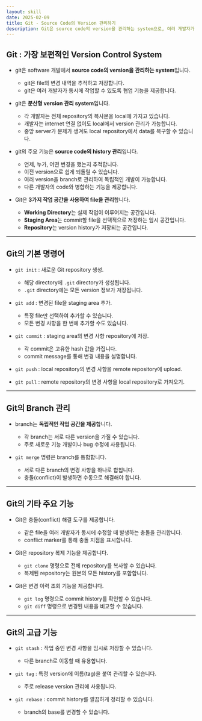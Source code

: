 ```yaml
---
layout: skill
date: 2025-02-09
title: Git - Source Code의 Version 관리하기
description: Git은 source code의 version을 관리하는 system으로, 여러 개발자가 동시에 작업할 수 있도록 협업 기능을 제공합니다.
---
```



## Git : 가장 보편적인 Version Control System

- git은 software 개발에서 **source code의 version을 관리하는 system**입니다.
    - git은 file의 변경 내역을 추적하고 저장합니다.
    - git은 여러 개발자가 동시에 작업할 수 있도록 협업 기능을 제공합니다.

- git은 **분산형 version 관리 system**입니다.
    - 각 개발자는 전체 repository의 복사본을 local에 가지고 있습니다.
    - 개발자는 internet 연결 없이도 local에서 version 관리가 가능합니다.
    - 중앙 server가 문제가 생겨도 local repository에서 data를 복구할 수 있습니다.

- git의 주요 기능은 **source code의 history 관리**입니다.
    - 언제, 누가, 어떤 변경을 했는지 추적합니다.
    - 이전 version으로 쉽게 되돌릴 수 있습니다.
    - 여러 version을 branch로 관리하여 독립적인 개발이 가능합니다.
    - 다른 개발자의 code와 병합하는 기능을 제공합니다.

- Git은 **3가지 작업 공간을 사용하여 file을 관리**합니다.
    - **Working Directory**는 실제 작업이 이루어지는 공간입니다.
    - **Staging Area**는 commit할 file을 선택적으로 저장하는 임시 공간입니다.
    - **Repository**는 version history가 저장되는 공간입니다.


---


## Git의 기본 명령어

- `git init` : 새로운 Git repository 생성.
    - 해당 directory에 `.git` directory가 생성됩니다.
    - `.git` directory에는 모든 version 정보가 저장됩니다.

- `git add` : 변경된 file을 staging area 추가.
    - 특정 file만 선택하여 추가할 수 있습니다.
    - 모든 변경 사항을 한 번에 추가할 수도 있습니다.

- `git commit` : staging area의 변경 사항 repository에 저장.
    - 각 commit은 고유한 hash 값을 가집니다.
    - commit message를 통해 변경 내용을 설명합니다.

- `git push` : local repository의 변경 사항을 remote repository에 upload.

- `git pull` : remote repository의 변경 사항을 local repository로 가져오기.


---


## Git의 Branch 관리

- branch는 **독립적인 작업 공간을 제공**합니다.
    - 각 branch는 서로 다른 version을 가질 수 있습니다.
    - 주로 새로운 기능 개발이나 bug 수정에 사용됩니다.

- `git merge` 명령은 branch를 통합합니다.
    - 서로 다른 branch의 변경 사항을 하나로 합칩니다.
    - 충돌(conflict)이 발생하면 수동으로 해결해야 합니다.


---


## Git의 기타 주요 기능

- Git은 충돌(conflict) 해결 도구를 제공합니다.
    - 같은 file을 여러 개발자가 동시에 수정할 때 발생하는 충돌을 관리합니다.
    - conflict marker를 통해 충돌 지점을 표시합니다.

- Git은 repository 복제 기능을 제공합니다.
    - `git clone` 명령으로 전체 repository를 복사할 수 있습니다.
    - 복제된 repository는 원본의 모든 history를 포함합니다.

- Git은 변경 이력 조회 기능을 제공합니다.
    - `git log` 명령으로 commit history를 확인할 수 있습니다.
    - `git diff` 명령으로 변경된 내용을 비교할 수 있습니다.


---


## Git의 고급 기능

- `git stash` : 작업 중인 변경 사항을 임시로 저장할 수 있습니다.
    - 다른 branch로 이동할 때 유용합니다.

- `git tag` : 특정 version에 이름(tag)을 붙여 관리할 수 있습니다.
    - 주로 release version 관리에 사용됩니다.

- `git rebase` : commit history를 깔끔하게 정리할 수 있습니다.
    - branch의 base를 변경할 수 있습니다.
